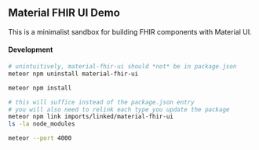 ## Material FHIR UI Demo  

This is a minimalist sandbox for building FHIR components with Material UI.  


#### Development  

```sh
# unintuitively, material-fhir-ui should *not* be in package.json
meteor npm uninstall material-fhir-ui

meteor npm install

# this will suffice instead of the package.json entry
# you will also need to relink each type you update the package 
meteor npm link imports/linked/material-fhir-ui
ls -la node_modules

meteor --port 4000
```